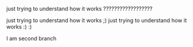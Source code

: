 
just trying to understand how it works ??????????????????

just trying to understand how it works ;)
just trying to understand how it works :) :)

I am second branch
